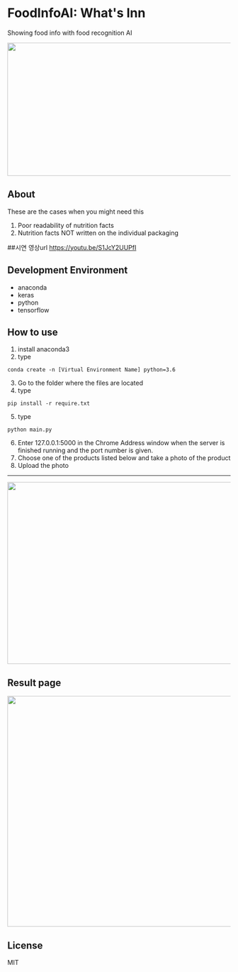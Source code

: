 # FoodInfoAI: What's Inn
Showing food info with food recognition AI 

<img src="https://user-images.githubusercontent.com/65180905/100415496-9fa1cd00-30bf-11eb-8f42-b78e98aba60e.png" width="600" height="300">

## About

 These are the cases when you might need this
 1. Poor readability of nutrition facts
 2. Nutrition facts NOT written on the individual packaging
 
##시연 영상url
https://youtu.be/S1JcY2UUPfI


## Development Environment
* anaconda
* keras
* python
* tensorflow



## How to use 
1. install anaconda3
2. type
 ```
 conda create -n [Virtual Environment Name] python=3.6
 ```
 3. Go to the folder where the files are located
 4. type
 ```
 pip install -r require.txt
 ```
 5. type
 ```
 python main.py
 ```
 6. Enter 127.0.0.1:5000 in the Chrome Address window when the server is finished running and the port number is given.
 7. Choose one of the products listed below and take a photo of the product
 8. Upload the photo

***
<img src="https://user-images.githubusercontent.com/65846779/100415556-c8c25d80-30bf-11eb-9d1e-7a504ae17ded.png" width="750" height="410">


## Result page

<img src="https://user-images.githubusercontent.com/65846779/99939879-6ced9100-2dae-11eb-922b-00aec128a230.PNG" width="800" height="520">


## License
MIT

